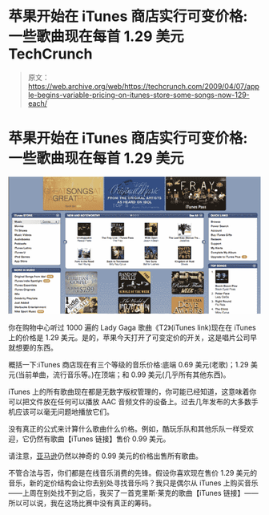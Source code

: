 # 苹果开始在 iTunes 商店实行可变价格:一些歌曲现在每首 1.29 美元 TechCrunch

> 原文：<https://web.archive.org/web/https://techcrunch.com/2009/04/07/apple-begins-variable-pricing-on-itunes-store-some-songs-now-129-each/>

# 苹果开始在 iTunes 商店实行可变价格:一些歌曲现在每首 1.29 美元

![itunesprices](img/877863981d11a12df8f04dce89699c4b.png "itunesprices")

你在购物中心听过 1000 遍的 Lady Gaga 歌曲《T2》(iTunes link)现在在 iTunes 上的价格是 1.29 美元。是的，苹果今天打开了可变定价的开关，这是唱片公司早就想要的东西。

概括一下:iTunes 商店现在有三个等级的音乐价格:底端 0.69 美元(老歌)；1.29 美元(当前单曲，流行音乐等。)在顶端；和 0.99 美元(几乎所有其他东西)。

iTunes 上的所有歌曲现在都是无数字版权管理的，你可能已经知道，这意味着你可以把文件放在任何可以播放 AAC 音频文件的设备上。过去几年发布的大多数手机应该可以毫无问题地播放它们。

没有真正的公式来计算什么歌曲什么价格。例如，酷玩乐队和其他乐队一样受欢迎，它仍然有歌曲【iTunes 链接】售价 0.99 美元。

请注意，[亚马逊](https://web.archive.org/web/20230122032447/http://www.amazon.com/MP3-Music-Download/b?ie=UTF8&node=163856011)仍然以神奇的 0.99 美元的价格出售所有歌曲。

不管合法与否，你们都是在线音乐消费的先锋。假设你喜欢现在售价 1.29 美元的音乐，新的定价结构会让你去别处寻找音乐吗？我只是偶尔从 iTunes 上购买音乐——上周在别处找不到之后，我买了一首克里斯·莱克的歌曲【iTunes 链接】——所以可以说，我在这场比赛中没有真正的筹码。